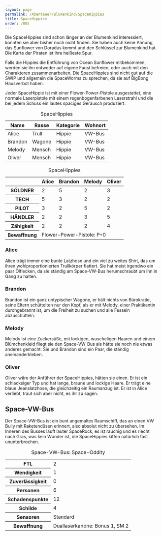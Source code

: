 ```yaml
---
layout: page
permalink: /Abenteuer/Blumenkind/SpaceHippies
title: SpaceHippies
order: /005
---
```


Die SpaceHippies sind schon länger an der Blumenkind interessiert, konnten sie aber bisher noch nicht finden. Sie haben auch keine Ahnung, das Sunflower von Doradus kommt und den Schlüssel zur Blumenkind hat. Die Karte der Piraten ist ihre heißeste Spur.

Falls die Hippies die Entführung von Ocean Sunflower mitbekommen, werden sie ihn entweder auf eigene Faust befreien, oder auch mit den Charakteren zusammenarbeiten. Die SpaceHippies sind nicht gut auf die SWIP und allgemein die SpaceWorms zu sprechen, da sie auf BigBong Hausverbot haben.

Jeder SpaceHippie ist mit einer Flower-Power-Pistole ausgestattet, eine normale Laserpistole mit einem regenbogenfarbenen Laserstrahl und die bei jedem Schuss ein lautes spaciges Geräusch produziert.

<table>
<caption>SpaceHippies</caption>
<thead>
<tr><th>Name</th><th>Rasse</th><th>Kategorie</th><th>Wohnort</th></tr>
</thead>
<tbody>
<tr><td>Alice</td><td>Trull</td><td>Hippie</td><td>VW-Bus</td></tr>
<tr><td>Brandon</td><td>Wagone</td><td>Hippie</td><td>VW-Bus</td></tr>
<tr><td>Melody</td><td>Mensch</td><td>Hippie</td><td>VW-Bus</td></tr>
<tr><td>Oliver</td><td>Mensch</td><td>Hippie</td><td>VW-Bus</td></tr>
</tbody>
</table>

<table>
<caption>SpaceHippies</caption>
<thead>
<tr><th> </th><th>Alice</th><th>Brandon</th><th>Melody</th><th>Oliver</th></tr>
</thead>
<tbody>
<tr><th>SÖLDNER</th><td>2</td><td>5</td><td>2</td><td>3</td></tr>
<tr><th>TECH</th><td>5</td><td>3</td><td>2</td><td>2</td></tr>
<tr><th>PILOT</th><td>3</td><td>2</td><td>5</td><td>2</td></tr>
<tr><th>HÄNDLER</th><td>2</td><td>2</td><td>3</td><td>5</td></tr>
<tr><th>Zähigkeit</th><td>2</td><td>2</td><td>2</td><td>4</td></tr>
<tr><th>Bewaffnung</th><td colspan="4" rowspan="1">Flower-Power-Pistole: P+0</td></tr>
</tbody>
</table>

### Alice

Alice trägt immer eine bunte Latzhose und ein viel zu weites Shirt, das um ihren wohlproportionierten Trullkörper flattert. Sie hat meist irgendwo ein paar Ölflecken, da sie ständig am Space-VW-Bus herumschraubt um ihn in Gang zu halten.

### Brandon

Brandon ist ein ganz untypischer Wagone, er hält nichts von Bürokratie, seine Eltern schüttelten nur den Kopf, als er mit Melody, einer Praktikantin durchgebrannt ist, um die Freiheit zu suchen und alle Fesseln abzuschütteln.

### Melody

Melody ist eine Zuckersüße, mit lockigen, wuscheligen Haaren und einem Blümchenkleid fliegt sie den Space-VW-Bus als hätte sie noch nie etwas anderes gemacht. Sie und Brandon sind ein Paar, die ständig aneinanderkleben.

### Oliver

Oliver wäre der Anführer der SpaceHippies, hätten sie einen. Er ist ein schlacksiger Typ und hat lange, braune und lockige Haare. Er trägt eine blaue Jeanslatzhose, die gleichzeitig ein Raumanzug ist. Er ist in Alice verliebt, traut sich aber nicht, es ihr zu sagen.

## Space-VW-Bus

Der Space-VW-Bus ist ein bunt angemaltes Raumschiff, das an einen VW Bully mit Raketendüsen erinnert, also absolut nicht zu übersehen. Im Inneren des Busses läuft lauter SpaceRock, es ist rauchig und es riecht nach Gras, was kein Wunder ist, die SpaceHippies kiffen natürlich fast ununterbrochen.

<table>
<caption>Space-VW-Bus: Space-Oddity</caption>
<tbody>
<tr><th>FTL</th><td>2</td></tr>
<tr><th>Wendigkeit</th><td>1</td></tr>
<tr><th>Zuverlässigkeit</th><td>0</td></tr>
<tr><th>Personen</th><td>6</td></tr>
<tr><th>Schadenspunkte</th><td>12</td></tr>
<tr><th>Schilde</th><td>4</td></tr>
<tr><th>Sensoren</th><td>Standard</td></tr>
<tr><th>Bewaffnung</th><td>Duallaserkanone: Bonus 1, SM 2</td></tr>
</tbody>
</table>
